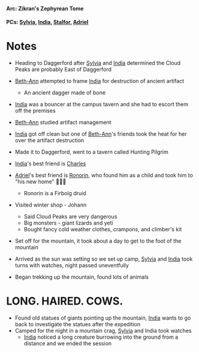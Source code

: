 #### Arc: Zikran's Zephyrean Tome
#### PCs: [Sylvia](PCs/Past/Sylvia.md), [India](PCs/Current/India.md), [Stalfor](PCs/Current/Stalfor.md), [Adriel](PCs/Past/Adriel.md)

# Notes
- Heading to Daggerford after [Sylvia](PCs/Past/Sylvia.md) and [India](PCs/Current/India.md) determined the Cloud Peaks are probably East of Daggerford
- [Beth-Ann](NPCs/Living/Beth-Ann.md) attempted to frame [India](PCs/Current/India.md) for destruction of ancient artifact
	- An ancient dagger made of bone
- [India](PCs/Current/India.md) was a bouncer at the campus tavern and she had to escort them off the premises
- [Beth-Ann](NPCs/Living/Beth-Ann.md) studied artifact management
- [India](PCs/Current/India.md) got off clean but one of [Beth-Ann](NPCs/Living/Beth-Ann.md)'s friends took the heat for her over the artifact destruction

- Made it to Daggerford, went to a tavern called Hunting Pilgrim
- [India](PCs/Current/India.md)'s best friend is [Charles](NPCs/Living/Charles.md)
- [Adriel](PCs/Past/Adriel.md)'s best friend is [Ronorin](Ronorin.md), who found him as a child and took him to "his new home" 🚩🚩🚩
	- Ronorin is a Firbolg druid

- Visited winter shop - Johann
	- Said Cloud Peaks are very dangerous
	- Big monsters - giant lizards and yeti
	- Bought fancy cold weather clothes, crampons, and climber's kit

- Set off for the mountain, it took about a day to get to the foot of the mountain
- Arrived as the sun was setting so we set up camp, [Sylvia](PCs/Past/Sylvia.md) and [India](PCs/Current/India.md) took turns with watches, night passed uneventfully

- Began trekking up the mountain, found lots of animals
# LONG. HAIRED. COWS.

- Found old statues of giants pointing up the mountain, [India](PCs/Current/India.md) wants to go back to investigate the statues after the expedition
- Camped for the night in a mountain crag, [Sylvia](PCs/Past/Sylvia.md) and India took watches
	- [India](PCs/Current/India.md) noticed a long creature burrowing into the ground from a distance and we ended the session